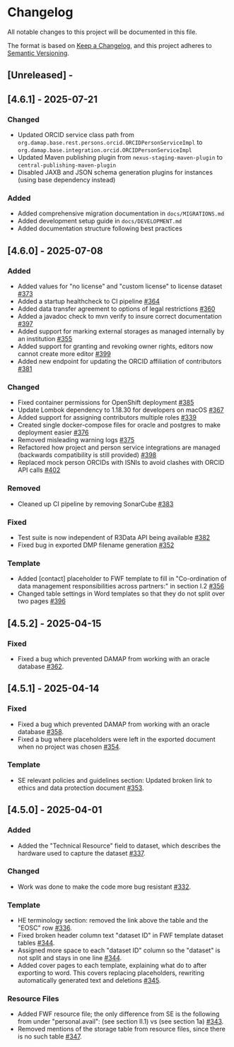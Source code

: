 # Changelog

All notable changes to this project will be documented in this file.

The format is based on [Keep a Changelog](https://keepachangelog.com/en/1.1.0/),
and this project adheres to [Semantic Versioning](https://semver.org/spec/v2.0.0.html).

## [Unreleased] -

## [4.6.1] - 2025-07-21

### Changed

- Updated ORCID service class path from `org.damap.base.rest.persons.orcid.ORCIDPersonServiceImpl` to `org.damap.base.integration.orcid.ORCIDPersonServiceImpl`
- Updated Maven publishing plugin from `nexus-staging-maven-plugin` to `central-publishing-maven-plugin`
- Disabled JAXB and JSON schema generation plugins for instances (using base dependency instead)

### Added

- Added comprehensive migration documentation in `docs/MIGRATIONS.md`
- Added development setup guide in `docs/DEVELOPMENT.md`
- Added documentation structure following best practices

## [4.6.0] - 2025-07-08

### Added

- Added values for "no license" and "custom license" to license dataset [#373](https://github.com/damap-org/damap-backend/pull/373)
- Added a startup healthcheck to CI pipeline [#364](https://github.com/damap-org/damap-backend/pull/364)
- Added data transfer agreement to options of legal restrictions [#360](https://github.com/damap-org/damap-backend/pull/360)
- Added a javadoc check to mvn verify to insure correct documentation [#397](https://github.com/damap-org/damap-backend/pull/397)
- Added support for marking external storages as managed internally by an institution [#355](https://github.com/damap-org/damap-backend/pull/355)
- Added support for granting and revoking owner rights, editors now cannot create more editor [#399](https://github.com/damap-org/damap-backend/pull/399)
- Added new endpoint for updating the ORCID affiliation of contributors [#381](https://github.com/damap-org/damap-backend/pull/381)

### Changed

- Fixed container permissions for OpenShift deployment [#385](https://github.com/damap-org/damap-backend/pull/385)
- Update Lombok dependency to 1.18.30 for developers on macOS [#367](https://github.com/damap-org/damap-backend/pull/367)
- Added support for assigning contributors multiple roles [#339](https://github.com/damap-org/damap-backend/pull/339)
- Created single docker-compose files for oracle and postgres to make deployment easier [#376](https://github.com/damap-org/damap-backend/pull/376)
- Removed misleading warning logs [#375](https://github.com/damap-org/damap-backend/pull/375)
- Refactored how project and person service integrations are managed (backwards compatibility is still provided) [#398](https://github.com/damap-org/damap-backend/pull/398)
- Replaced mock person ORCIDs with ISNIs to avoid clashes with ORCID API calls [#402](https://github.com/damap-org/damap-backend/pull/402)

### Removed

- Cleaned up CI pipeline by removing SonarCube [#383](https://github.com/damap-org/damap-backend/pull/383)

### Fixed

- Test suite is now independent of R3Data API being available [#382](https://github.com/damap-org/damap-backend/pull/382)
- Fixed bug in exported DMP filename generation [#352](https://github.com/damap-org/damap-backend/pull/352)

### Template

- Added \[contact\] placeholder to FWF template to fill in "Co-ordination of data management responsibilities across partners:" in section I.2 [#356](https://github.com/damap-org/damap-backend/pull/356)
- Changed table settings in Word templates so that they do not split over two pages [#396](https://github.com/damap-org/damap-backend/pull/396)

## [4.5.2] - 2025-04-15

### Fixed

- Fixed a bug which prevented DAMAP from working with an oracle database [#362](https://github.com/tuwien-csd/damap-backend/pull/362).

## [4.5.1] - 2025-04-14

### Fixed

- Fixed a bug which prevented DAMAP from working with an oracle database [#358](https://github.com/tuwien-csd/damap-backend/pull/358).
- Fixed a bug where placeholders were left in the exported document when no project was chosen [#354](https://github.com/tuwien-csd/damap-backend/pull/354).

### Template

- SE relevant policies and guidelines section: Updated broken link to ethics and data protection document [#353](https://github.com/tuwien-csd/damap-backend/pull/353).

## [4.5.0] - 2025-04-01

### Added

- Added the "Technical Resource" field to dataset, which describes the hardware used to capture the dataset [#337](https://github.com/tuwien-csd/damap-backend/pull/337).

### Changed

- Work was done to make the code more bug resistant [#332](https://github.com/tuwien-csd/damap-backend/pull/332).

### Template

- HE terminology section: removed the link above the table and the "EOSC" row [#336](https://github.com/tuwien-csd/damap-backend/pull/336).
- Fixed broken header column text "dataset ID" in FWF template dataset tables [#344](https://github.com/tuwien-csd/damap-backend/pull/344).
- Assigned more space to each "dataset ID" column so the "dataset" is not split and stays in one line [#344](https://github.com/tuwien-csd/damap-backend/pull/344).
- Added cover pages to each template, explaining what do to after exporting to word. This covers replacing placeholders, rewriting automatically generated text and deletions [#345](https://github.com/tuwien-csd/damap-backend/pull/345).

### Resource Files

- Added FWF resource file; the only difference from SE is the following from under "personal.avail": (see section II.1) vs (see section 1a) [#343](https://github.com/tuwien-csd/damap-backend/pull/343).
- Removed mentions of the storage table from resource files, since there is no such table [#347](https://github.com/tuwien-csd/damap-backend/pull/347). 
